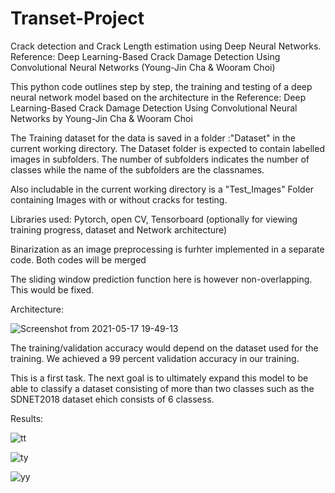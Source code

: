 # Transet-Project
Crack detection and Crack Length estimation using Deep Neural Networks. Reference: Deep Learning-Based Crack Damage Detection Using Convolutional Neural Networks (Young-Jin Cha &amp; Wooram Choi)

This python code outlines step by step, the training and testing of a deep neural network model based on the architecture in the Reference: 
Deep Learning-Based Crack Damage Detection Using Convolutional Neural Networks by Young-Jin Cha &amp; Wooram Choi

The Training dataset for the data is saved in a folder :"Dataset" in the current working directory. The Dataset folder is expected to contain labelled images in subfolders. The number of subfolders indicates the number of classes while the name of the subfolders are the classnames.

Also includable in the current working directory is a "Test_Images" Folder containing Images with or without cracks for testing.
    
Libraries used: Pytorch, open CV, Tensorboard (optionally for viewing training progress, dataset and Network architecture)

Binarization as an image preprocessing is furhter implemented in a separate code. Both codes will be merged

The sliding window prediction function here is however non-overlapping. This would be fixed.


Architecture: 

![Screenshot from 2021-05-17 19-49-13](https://user-images.githubusercontent.com/84150307/118573871-f9b74d00-b748-11eb-8290-788c47c46d25.png)

The training/validation accuracy would depend on the dataset used for the training. We achieved a 99 percent validation accuracy in our training.

This is a first task. The next goal is to ultimately expand this model to be able to classify a dataset consisting of more than two classes such as the SDNET2018 dataset  ehich consists of 6 classess.  

Results:

![tt](https://user-images.githubusercontent.com/84150307/118574082-5c104d80-b749-11eb-8e5b-0114985eae05.png)

![ty](https://user-images.githubusercontent.com/84150307/118574253-a85b8d80-b749-11eb-897f-87648daf00e3.png)

![yy](https://user-images.githubusercontent.com/84150307/118574293-bd382100-b749-11eb-90ea-3044f028f2ff.png)


